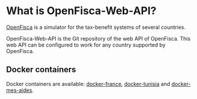 # What is OpenFisca-Web-API?

[OpenFisca](http://www.openfisca.fr/) is a simulator for the tax-benefit systems of several countries.

OpenFisca-Web-API is the Git repository of the web API of OpenFisca. This web API can be configured to work for any country supported by OpenFisca.

## Docker containers

Docker containers are available:
[docker-france](https://github.com/openfisca/openfisca-web-api/tree/master/docker-france),
[docker-tunisia](https://github.com/openfisca/openfisca-web-api/tree/master/docker-tunisia) and
[docker-mes-aides](https://github.com/openfisca/openfisca-web-api/tree/master/docker-mes-aides).
